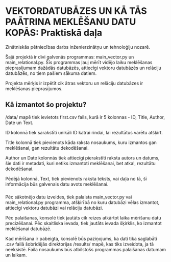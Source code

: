 
# VEKTORDATUBĀZES UN KĀ TĀS PAĀTRINA MEKLĒŠANU DATU KOPĀS: Praktiskā daļa

Zinātniskās pētniecības darbs inženierzinātņu un tehnoloģiju nozarē.

Šajā projektā ir divi galvenās programmas: main_vector.py un main_relational.py. Šīs programmas ļauj mērīt vidējo laiku meklēšanas pieprasījumam dažādās datubāzēs, attiecīgi vektoru datubāzēs un relāciju datubāzēs, no tiem pašiem sākuma datiem.

Projekta mērķis ir izpētīt cik ātras vektoru un relāciju datubāzes ir meklēšanas pieprasījumos.

## Kā izmantot šo projektu?

/data/ mapē tiek ievietots first.csv fails, kurā ir 5 kolonnas - ID, Title, Author, Date un Text. 


ID kolonnā tiek sarakstīti unikāli ID katrai rindai, lai rezultātus varētu atšķirt. 

Title kolonnā tiek pievienots kāda raksta nosaukums, kuru izmantos gan meklēšanai, gan rezultātu dekodēšanai. 

Author un Date kolonnās tiek attiecīgi pierakstīti raksta autors un datums, šie dati ir metadati, kuri netiks izmantoti meklēšanai, bet atkal, rezultātu dekodēšanai. 

Pēdējā kolonnā, Text, tiek pievienots raksta teksts, vai daļa no tā, šī informācija būs galvenais datu avots meklēšanai.

###

Pēc sākotnējo datu izveides, tiek palaista main_vector.py vai main_relational.py programma, atšķirībā no kuru datubāzi vēlas izmantot, attiecīgi vektoru datubāzi vai relāciju datubāzi.

Pēc palaišanas, konsolē tiek jautāts cik reizes atkārtot laika mērīšanu datu precizēšanai. Pēc skaitliska ievada, tiek jautāts ievada šķirklis, ko izmantot meklēšanai datubāzē. 

Kad mērīšana ir pabeigta, konsolē būs paziņojums, ka dati tika saglabāti .csv failā šobrīdējās direktorijas /results/ mapē, kas tiks izveidota, ja tā neeksistē. Faila nosaukums būs atbilstošs programmas palaišanas datumam un laikam. 

###

